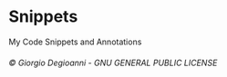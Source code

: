 # Snippets
My Code Snippets and Annotations

###### &copy; Giorgio Degioanni - GNU GENERAL PUBLIC LICENSE
